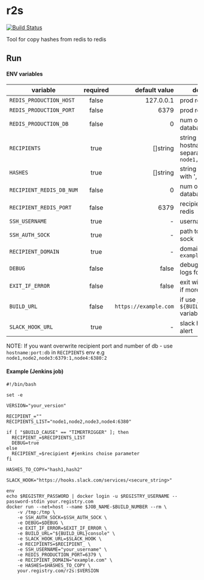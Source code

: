# r2s
[![Build Status](https://travis-ci.com/onetwotrip/r2s_v2.svg?branch=master)](https://travis-ci.com/onetwotrip/r2s_v2)

Tool for copy hashes from redis to redis

## Run

#### ENV variables
|variable|required|default value|description|
|-------------|:-------------:|-----:|-------------|
|```REDIS_PRODUCTION_HOST```|false|127.0.0.1|prod redis host|
|```REDIS_PRODUCTION_PORT```|false|6379|prod redis port|
|```REDIS_PRODUCTION_DB```|false|0|num of prod database|
|```RECIPIENTS```|true|[]string|string of nodes hostnames with ',' separator e.g ```node1,node2,node_n```|
|```HASHES```|true|[]string|string of hashes with ',' separator|
|```RECIPIENT_REDIS_DB_NUM```|false|0|num of recipient database|
|```RECIPIENT_REDIS_PORT```|false|6379|recipient port of redis|
|```SSH_USERNAME```|true|-|username|
|```SSH_AUTH_SOCK```|true|-|path to ssh auth sock|
|```RECIPIENT_DOMAIN```|true|-|domain e.g ```example.com```|
|```DEBUG```|false|false|debug mode (more logs for each step)|
|```EXIT_IF_ERROR```|false|false|exit with exit code 1 if more one errors|
|```BUILD_URL```|false|```https://example.com```|if use jenkins - use ```${BUILD_URL}console``` variable|
|```SLACK_HOOK_URL```|true|-|slack hook for send alert|

NOTE: If you want overwrite recipient port and number of db - use ```hostname:port:db``` in ```RECIPIENTS``` env e.g ```node1,node2,node3:6379:1,node4:6380:2```

#### Example (Jenkins job)

```
#!/bin/bash

set -e 

VERSION="your_version"

RECIPIENT_=""
RECIPIENTS_LIST="node1,node2,node3,node4:6380"

if [ "$BUILD_CAUSE" == "TIMERTRIGGER" ]; then
  RECIPIENT_=$RECIPIENTS_LIST
  DEBUG=true
else
  RECIPIENT_=$recipient #jenkins choise parameter
fi

HASHES_TO_COPY="hash1,hash2"

SLACK_HOOK="https://hooks.slack.com/services/<secure_string>"

env
echo $REGISTRY_PASSWORD | docker login -u $REGISTRY_USERNAME --password-stdin your.registry.com
docker run --net=host --name $JOB_NAME-$BUILD_NUMBER --rm \
    -v /tmp:/tmp \
    -e SSH_AUTH_SOCK=$SSH_AUTH_SOCK \
    -e DEBUG=$DEBUG \
    -e EXIT_IF_ERROR=$EXIT_IF_ERROR \
    -e BUILD_URL="${BUILD_URL}console" \
    -e SLACK_HOOK_URL=$SLACK_HOOK \
    -e RECIPIENTS=$RECIPIENT_ \
    -e SSH_USERNAME="your_username" \
    -e REDIS_PRODUCTION_PORT=6379 \
    -e RECIPIENT_DOMAIN="example.com" \
    -e HASHES=$HASHES_TO_COPY \
    your.registry.com/r2s:$VERSION
```

